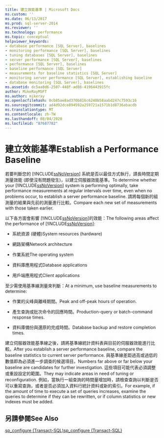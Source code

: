 ```yaml
---
title: 建立效能基準 | Microsoft Docs
ms.custom: ''
ms.date: 06/13/2017
ms.prod: sql-server-2014
ms.reviewer: ''
ms.technology: performance
ms.topic: conceptual
helpviewer_keywords:
- database performance [SQL Server], baselines
- monitoring performance [SQL Server], baselines
- tuning databases [SQL Server], baselines
- server performance [SQL Server], baselines
- performance [SQL Server], baselines
- baseline performance [SQL Server]
- measurements for baseline statistics [SQL Server]
- monitoring server performance [SQL Server], establishing baseline
- database monitoring [SQL Server], baselines
ms.assetid: dc5aa8d6-2507-448f-ad86-4196443915fc
author: MikeRayMSFT
ms.author: mikeray
ms.openlocfilehash: 0cb85ae8ad370b816c6240b58aabd247c7593c16
ms.sourcegitcommit: ad4d92dce894592a259721a1571b1d8736abacdb
ms.translationtype: MT
ms.contentlocale: zh-TW
ms.lasthandoff: 08/04/2020
ms.locfileid: "87687782"
---
```

# <a name="establish-a-performance-baseline"></a><span data-ttu-id="c4eb9-102">建立效能基準</span><span class="sxs-lookup"><span data-stu-id="c4eb9-102">Establish a Performance Baseline</span></span>
  <span data-ttu-id="c4eb9-103">若要判斷您的 [!INCLUDE[ssNoVersion](../../includes/ssnoversion-md.md)] 系統是否以最佳方式執行，請長時間定期測量效能 (即使沒有問題發生)，以建立伺服器效能基準。</span><span class="sxs-lookup"><span data-stu-id="c4eb9-103">To determine whether your [!INCLUDE[ssNoVersion](../../includes/ssnoversion-md.md)] system is performing optimally, take performance measurements at regular intervals over time, even when no problems occur, to establish a server performance baseline.</span></span> <span data-ttu-id="c4eb9-104">請將每個新的組測量的結果與先前的測量進行比較。</span><span class="sxs-lookup"><span data-stu-id="c4eb9-104">Compare each new set of measurements with those taken earlier.</span></span>  
  
 <span data-ttu-id="c4eb9-105">以下各方面會影響 [!INCLUDE[ssNoVersion](../../includes/ssnoversion-md.md)]的效能：</span><span class="sxs-lookup"><span data-stu-id="c4eb9-105">The following areas affect the performance of [!INCLUDE[ssNoVersion](../../includes/ssnoversion-md.md)]:</span></span>  
  
-   <span data-ttu-id="c4eb9-106">系統資源 (硬體)</span><span class="sxs-lookup"><span data-stu-id="c4eb9-106">System resources (hardware)</span></span>  
  
-   <span data-ttu-id="c4eb9-107">網路架構</span><span class="sxs-lookup"><span data-stu-id="c4eb9-107">Network architecture</span></span>  
  
-   <span data-ttu-id="c4eb9-108">作業系統</span><span class="sxs-lookup"><span data-stu-id="c4eb9-108">The operating system</span></span>  
  
-   <span data-ttu-id="c4eb9-109">資料庫應用程式</span><span class="sxs-lookup"><span data-stu-id="c4eb9-109">Database applications</span></span>  
  
-   <span data-ttu-id="c4eb9-110">用戶端應用程式</span><span class="sxs-lookup"><span data-stu-id="c4eb9-110">Client applications</span></span>  
  
 <span data-ttu-id="c4eb9-111">至少需使用基準線測量來判斷：</span><span class="sxs-lookup"><span data-stu-id="c4eb9-111">At a minimum, use baseline measurements to determine:</span></span>  
  
-   <span data-ttu-id="c4eb9-112">作業的尖峰與離峰期間。</span><span class="sxs-lookup"><span data-stu-id="c4eb9-112">Peak and off-peak hours of operation.</span></span>  
  
-   <span data-ttu-id="c4eb9-113">產生查詢或批次命令的回應時間。</span><span class="sxs-lookup"><span data-stu-id="c4eb9-113">Production-query or batch-command response times.</span></span>  
  
-   <span data-ttu-id="c4eb9-114">資料庫備份與還原的完成時間。</span><span class="sxs-lookup"><span data-stu-id="c4eb9-114">Database backup and restore completion times.</span></span>  
  
 <span data-ttu-id="c4eb9-115">建立伺服器效能基準線之後，請將基準線統計資料表與目前的伺服器效能進行比較。</span><span class="sxs-lookup"><span data-stu-id="c4eb9-115">After you establish a server performance baseline, compare the baseline statistics to current server performance.</span></span> <span data-ttu-id="c4eb9-116">與基準線差距過高或過低的數值即為必須進一步調查的候選項目。</span><span class="sxs-lookup"><span data-stu-id="c4eb9-116">Numbers far above or far below your baseline are candidates for further investigation.</span></span> <span data-ttu-id="c4eb9-117">這些項目可能代表必須調整或重設設定的範圍。</span><span class="sxs-lookup"><span data-stu-id="c4eb9-117">They may indicate areas in need of tuning or reconfiguration.</span></span> <span data-ttu-id="c4eb9-118">例如，當執行一組查詢的時間量增加時，請檢查查詢以判斷是否可以重寫查詢，或者是否必須加入資料行統計資料或新的索引。</span><span class="sxs-lookup"><span data-stu-id="c4eb9-118">For example, if the amount of time to execute a set of queries increases, examine the queries to determine if they can be rewritten, or if column statistics or new indexes must be added.</span></span>  
  
## <a name="see-also"></a><span data-ttu-id="c4eb9-119">另請參閱</span><span class="sxs-lookup"><span data-stu-id="c4eb9-119">See Also</span></span>  
 [<span data-ttu-id="c4eb9-120">sp_configure &#40;Transact-SQL&#41;</span><span class="sxs-lookup"><span data-stu-id="c4eb9-120">sp_configure &#40;Transact-SQL&#41;</span></span>](/sql/relational-databases/system-stored-procedures/sp-configure-transact-sql)  
  
  
